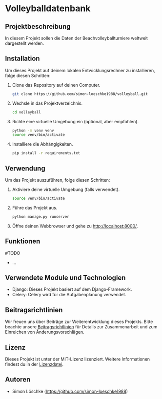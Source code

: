 
# Volleyballdatenbank

## Projektbeschreibung
In diesem Projekt sollen die Daten der Beachvolleyballturniere weltweit dargestellt werden.

## Installation
Um dieses Projekt auf deinem lokalen Entwicklungsrechner zu installieren, folge diesen Schritten:

1. Clone das Repository auf deinen Computer.
   ```sh
   git clone https://github.com/simon-loeschke1988/volleyball.git
   ```

2. Wechsle in das Projektverzeichnis.
   ```sh
   cd volleyball
   ```

3. Richte eine virtuelle Umgebung ein (optional, aber empfohlen).
   ```sh
   python -m venv venv
   source venv/bin/activate
   ```

4. Installiere die Abhängigkeiten.
   ```sh
   pip install -r requirements.txt
   ```

## Verwendung
Um das Projekt auszuführen, folge diesen Schritten:

1. Aktiviere deine virtuelle Umgebung (falls verwendet).
   ```sh
   source venv/bin/activate
   ```

2. Führe das Projekt aus.
   ```sh
   python manage.py runserver
   ```

3. Öffne deinen Webbrowser und gehe zu [http://localhost:8000/](http://localhost:8000/).

## Funktionen

#TODO
- ...

## Verwendete Module und Technologien
- Django: Dieses Projekt basiert auf dem Django-Framework.
- Celery: Celery wird für die Aufgabenplanung verwendet.

## Beitragsrichtlinien
Wir freuen uns über Beiträge zur Weiterentwicklung dieses Projekts. Bitte beachte unsere [Beitragsrichtlinien](CONTRIBUTING.md) für Details zur Zusammenarbeit und zum Einreichen von Änderungsvorschlägen.

## Lizenz
Dieses Projekt ist unter der MIT-Lizenz lizenziert. Weitere Informationen findest du in der [Lizenzdatei](LICENSE).

## Autoren
- Simon Löschke (https://github.com/simon-loeschke1988)


